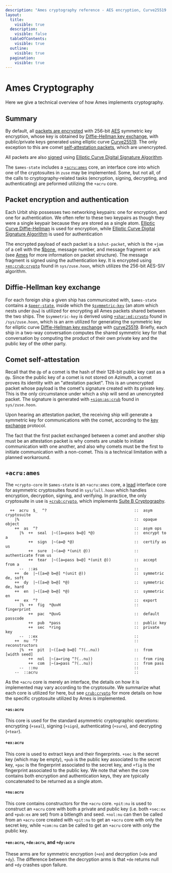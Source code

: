 ```yaml
---
description: "Ames cryptography reference - AES encryption, Curve25519 key exchange, packet signing, and comet self-attestation."
layout:
  title:
    visible: true
  description:
    visible: false
  tableOfContents:
    visible: true
  outline:
    visible: true
  pagination:
    visible: true
---
```


# Ames Cryptography

Here we give a technical overview of how Ames implements cryptography.

## Summary <a href="#summary" id="summary"></a>

By default, all [packets are encrypted](cryptography.md#packets) with 256-bit [AES](https://en.wikipedia.org/wiki/Advanced_Encryption_Standard) symmetric key encryption, whose key is obtained by [Diffie-Hellman key exchange](#key-exchange), with public/private keys generated using elliptic curve [Curve25519](https://en.wikipedia.org/wiki/Curve25519). The only exception to this are comet [self-attestation packets](cryptography.md#comets), which are unencrypted.

All packets are also [signed](cryptography.md#packets) using [Elliptic Curve Digital Signature Algorithm](https://en.wikipedia.org/wiki/Elliptic_Curve_Digital_Signature_Algorithm).

The `$ames-state` includes a [`+acru:ames`](cryptography.md#crypto-core) core, an interface core into which one of the cryptosuites in `zuse` may be implemented. Some, but not all, of the calls to cryptography-related tasks (encryption, signing, decrypting, and authenticating) are peformed utilizing the `+acru` core.

## Packet encryption and authentication <a href="#packets" id="packets"></a>

Each Urbit ship possesses two networking keypairs: one for encryption, and one for authentication. We often refer to these two keypairs as though they were a single keypair because they are stored as a single atom. [Elliptic Curve Diffie-Hellman](https://en.wikipedia.org/wiki/Elliptic-curve_Diffie%E2%80%93Hellman) is used for encryption, while [Elliptic Curve Digital Signature Algorithm](https://en.wikipedia.org/wiki/Elliptic_Curve_Digital_Signature_Algorithm) is used for authentication

The encrypted payload of each packet is a `$shut-packet`, which is the `+jam` of a cell with the [$bone](data-types.md#bone), message number, and message fragment or ack (see [Ames](README.md) for more information on packet structure). The message fragment is signed using the authentication key. It is encrypted using [`+en:crub:crypto`](../../../hoon/cryptography.md#en) found in `sys/zuse.hoon`, which utilizes the 256-bit AES-SIV algorithm.

## Diffie-Hellman key exchange <a href="#key-exchange" id="key-exchange"></a>

For each foreign ship a given ship has communicated with, `$ames-state` contains a [`$peer-state`](./data-types.md#peer-state), inside which the [`$symmetric-key`](data-types.md#symmetric-key) (an atom which nests under `@uw`) is utilized for encrypting all Ames packets shared between the two ships. The `$symmetric-key` is derived using [`+shar:ed:crypto`](../../../hoon/cryptography.md#ed) found in `/sys/zuse.hoon`, which is an arm utilized for generating the symmetric key for elliptic curve [Diffie-Hellman key exchange](https://en.wikipedia.org/wiki/Diffie%E2%80%93Hellman_key_exchange) with [curve25519](https://en.wikipedia.org/wiki/Curve25519). Briefly, each ship in a two-way conversation computes the shared symmetric key for that conversation by computing the product of their own private key and the public key of the other party.

## Comet self-attestation <a href="#comets" id="comets"></a>

Recall that the `@p` of a comet is the hash of their 128-bit public key cast as a `@p`. Since the public key of a comet is not stored on Azimuth, a comet proves its identity with an "attestation packet". This is an unencrypted packet whose payload is the comet's signature created with its private key. This is the only circumstance under which a ship will send an unencrypted packet. The signature is generated with [`+sign:as:crub`](../../../hoon/cryptography.md#sign-as) found in `sys/zuse.hoon`.

Upon hearing an attestation packet, the receiving ship will generate a symmetric key for communications with the comet, according to the [key exchange](#key-exchange) protocol.

The fact that the first packet exchanged between a comet and another ship must be an attestation packet is why comets are unable to initiate communication with one another, and also why comets must be the first to initiate communication with a non-comet. This is a technical limitation with a planned workaround.

## `+acru:ames` <a href="#crypto-core" id="crypto-core"></a>

The `+crypto-core` in `$ames-state` is an `+acru:ames` core, a [lead](../../../hoon/advanced.md#dry-polymorphism-and-core-nesting-rules) interface core for asymmetric cryptosuites found in `sys/lull.hoon` which handles encryption, decryption, signing, and verifying. In practice, the only cryptosuite in use is [`+crub:crypto`](../../../hoon/cryptography.md#crub), which implements [Suite B Cryptography](https://en.wikipedia.org/wiki/NSA_Suite_B_Cryptography).

```hoon
  ++  acru  $_  ^?                                      ::  asym cryptosuite
    |%                                                  ::  opaque object
    ++  as  ^?                                          ::  asym ops
      |%  ++  seal  |~([a=pass b=@] *@)                 ::  encrypt to a
          ++  sign  |~(a=@ *@)                          ::  certify as us
          ++  sure  |~(a=@ *(unit @))                   ::  authenticate from us
          ++  tear  |~([a=pass b=@] *(unit @))          ::  accept from a
      --  ::as                                          ::
    ++  de  |~([a=@ b=@] *(unit @))                     ::  symmetric de, soft
    ++  dy  |~([a=@ b=@] *@)                            ::  symmetric de, hard
    ++  en  |~([a=@ b=@] *@)                            ::  symmetric en
    ++  ex  ^?                                          ::  export
      |%  ++  fig  *@uvH                                ::  fingerprint
          ++  pac  *@uvG                                ::  default passcode
          ++  pub  *pass                                ::  public key
          ++  sec  *ring                                ::  private key
      --  ::ex                                          ::
    ++  nu  ^?                                          ::  reconstructors
      |%  ++  pit  |~([a=@ b=@] ^?(..nu))               ::  from [width seed]
          ++  nol  |~(a=ring ^?(..nu))                  ::  from ring
          ++  com  |~(a=pass ^?(..nu))                  ::  from pass
      --  ::nu                                          ::
    --  ::acru                                          ::
```

As the `+acru` core is merely an interface, the details on how it is implemented may vary according to the cryptosuite. We summarize what each core is utilized for here, but see [`crub:crypto`](../../../hoon/cryptography.md#crub) for more details on how the specific cryptosuite utilized by Ames is implemented.

#### `+as:acru`

This core is used for the standard asymmetric cryptographic operations: encrypting (`+seal`), signing (`+sign`), authenticating (`+sure`), and decrypting (`+tear`).

#### `+ex:acru`

This core is used to extract keys and their fingerprints. `+sec` is the secret key (which may be empty), `+pub` is the public key associated to the secret key, `+pac` is the fingerprint associated to the secret key, and `+fig` is the fingerprint associated to the public key. We note that when the core contains both encryption and authentication keys, they are typically concatenated to be returned as a single atom.

#### `+nu:acru`

This core contains constructors for the `+acru` core. `+pit:nu` is used to construct an `+acru` core with both a private and public key (i.e. both `+sec:ex` and `+pub:ex` are set) from a bitlength and seed. `+nol:nu` can then be called from an `+acru` core created with `+pit:nu` to get an `+acru` core with only the secret key, while `+com:nu` can be called to get an `+acru` core with only the public key.

#### `+en:acru`, `+de:acru`, and `+dy:acru`

These arms are for symmetric encryption (`+en`) and decryption (`+de` and `+dy`). The difference between the decryption arms is that `+de` returns null and `+dy` crashes upon failure.
